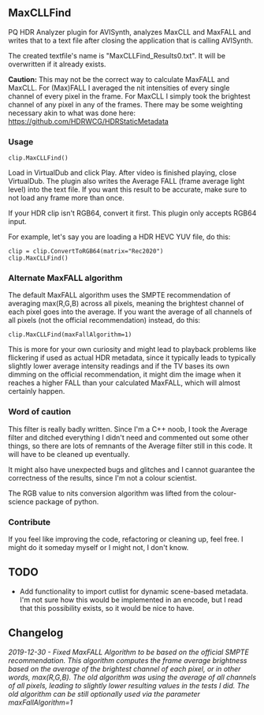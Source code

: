 ## MaxCLLFind ##

PQ HDR Analyzer plugin for AVISynth, analyzes MaxCLL and MaxFALL and writes that to a text file after closing the application that is calling AVISynth.

The created textfile's name is "MaxCLLFind_Results0.txt". It will be overwritten if it already exists.

**Caution:** This may not be the correct way to calculate MaxFALL and MaxCLL. For (Max)FALL I averaged the nit intensities of every single channel of every pixel in the frame. For MaxCLL I simply took the brightest channel of any pixel in any of the frames. There may be some weighting necessary akin to what was done here: https://github.com/HDRWCG/HDRStaticMetadata


### Usage
```
clip.MaxCLLFind()
```
Load in VirtualDub and click Play. After video is finished playing, close VirtualDub. The plugin also writes the Average FALL (frame average light level) into the text file. If you want this result to be accurate, make sure to not load any frame more than once.

If your HDR clip isn't RGB64, convert it first. This plugin only accepts RGB64 input. 

For example, let's say you are loading a HDR HEVC YUV file, do this:
```
clip = clip.ConvertToRGB64(matrix="Rec2020")
clip.MaxCLLFind()
```

### Alternate MaxFALL algorithm
The default MaxFALL algorithm uses the SMPTE recommendation of averaging max(R,G,B) across all pixels, meaning the brightest channel of each pixel goes into the average. If you want the average of all channels of all pixels (not the official recommendation) instead, do this:
```
clip.MaxCLLFind(maxFallAlgorithm=1)
```
This is more for your own curiosity and might lead to playback problems like flickering if used as actual HDR metadata, since it typically leads to typically slightly lower average intensity readings and if the TV bases its own dimming on the official recommendation, it might dim the image when it reaches a higher FALL than your calculated MaxFALL, which will almost certainly happen. 

### Word of caution

This filter is really badly written. Since I'm a C++ noob, I took the Average filter and ditched everything I didn't need and commented out some other things, so there are lots of remnants of the Average filter still in this code. It will have to be cleaned up eventually.

It might also have unexpected bugs and glitches and I cannot guarantee the correctness of the results, since I'm not a colour scientist.

The RGB value to nits conversion algorithm was lifted from the colour-science package of python.

### Contribute

If you feel like improving the code, refactoring or cleaning up, feel free. I might do it someday myself or I might not, I don't know.


## TODO

- Add functionality to import cutlist for dynamic scene-based metadata. I'm not sure how this would be implemented in an encode, but I read that this possibility exists, so it would be nice to have.

## Changelog

*2019-12-30 - Fixed MaxFALL Algorithm to be based on the official SMPTE recommendation. This algorithm computes the frame average brightness based on the average of the brightest channel of each pixel, or in other words, max(R,G,B). The old algorithm was using the average of all channels of all pixels, leading to slightly lower resulting values in the tests I did. The old algorithm can be still optionally used via the parameter maxFallAlgorithm=1*